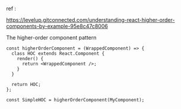 
ref :  

https://levelup.gitconnected.com/understanding-react-higher-order-components-by-example-95e8c47c8006

The higher-order component pattern
```
const higherOrderComponent = (WrappedComponent) => {
  class HOC extends React.Component {
    render() {
      return <WrappedComponent />;
    }
  }
    
  return HOC;
};
```

```
const SimpleHOC = higherOrderComponent(MyComponent);
```